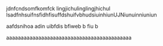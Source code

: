 jdnfcndsomfkomfck
lingjichulinglingjhichul lsadfnhsuifnsfidhfisuffdshuifvbhudsiuinhiunUJNiunuinniuniun

aafdsnihoa adin  uibfdis  bfiweb  b fiu b

aaaaaaaaaaaaaaaaaaaaaaaaaaaaaaaaaaaaaaaaaaa